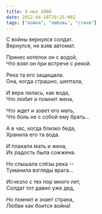 ```yaml
---
title: 9 мая 2008
date: 2012-04-18T20:25:00Z
tags: ["война", "любовь", "стихи"]
---
```


С войны вернулся солдат.  
Вернулся, не взяв автомат.  

Принес котелок он с водой,  
Что взял он при встрече с рекой.  

Река та его защищала.  
Она, когда страшно, шептала,  

И вера лилась, как вода,  
Что любит и помнит жена,  

Что ждет и зовет его мать,  
Что боль не с собой ему брать...  

А в час, когда близко беда,  
Хранила его та вода.  

И плакали мать и жена,  
Их радость была сожжена.  

Но слышала слёзы река --  
Туманила взгляды врага...  

Исчезло с тех пор много лет,  
Солдат тот давно уже дед,  

Но помнит и знает страна,  
Любви как боится война!  
